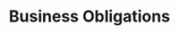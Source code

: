 ---
layout: page
title: Business Obligations
permalink: "/businesses/obligations/"
main: |- 
    Businesses shall:

    Not employ technologies that are inherently harmful, injurious, violent and highly hazardous to consumers.

    Remove or eliminate from the market hazardous products and replace them with products that are safer and more appropriate.

    Not indulge in obnoxious practices or the unscrupulous exploitation of consumers.

    Adopt appropriate measures to ensure that products are safe for either intended or normally safe use.

    Produce label showing date and place of manufacture of products and certificate of compliance.

    Not indulge in the sale, distribution, advertisement of products which do not comply with safety or health regulations.

    Certify that all safety standards are met in their products.

    Notify consumers of any imminent public hazard in thier products and withdraw such products from the market.

    Not issue wrongful or deceptive advertisements about a product or service.
---